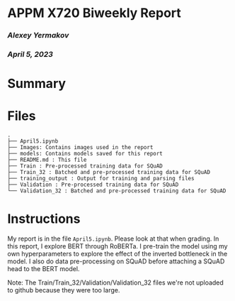# APPM X720 Biweekly Report
### *Alexey Yermakov*
### *April 5, 2023*

# Summary

# Files

```text
.
├── April5.ipynb
├── Images: Contains images used in the report
├── models: Contains models saved for this report
├── README.md : This file
├── Train : Pre-processed training data for SQuAD
├── Train_32 : Batched and pre-processed training data for SQuAD
├── training_output : Output for training and parsing files
├── Validation : Pre-processed training data for SQuAD
└── Validation_32 : Batched and pre-processed training data for SQuAD

```

# Instructions
My report is in the file `April5.ipynb`. Please look at that when grading. In this report, I explore BERT through RoBERTa. I pre-train the model using my own hyperparameters to explore the effect of the inverted bottleneck in the model. I also do data pre-processing on SQuAD before attaching a SQuAD head to the BERT model.

Note: The Train/Train_32/Validation/Validation_32 files we're not uploaded to github because they were too large.
